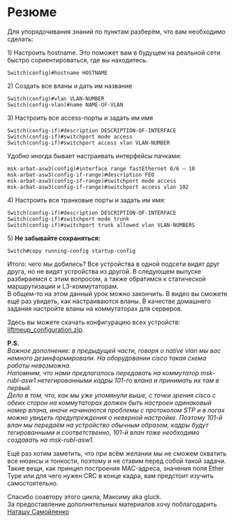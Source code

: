 # Резюме

Для упорядочивания знаний по пунктам разберём, что вам необходимо сделать:

1\) Настроить hostname. Это поможет вам в будущем на реальной сети быстро сориентироваться, где вы находитесь.

```text
Switch(config)#hostname HOSTNAME
```

2\) Создать все вланы и дать им название

```text
Switch(config)#vlan VLAN-NUMBER
Switch(config-vlan)#name NAME-OF-VLAN
```

3\) Настроить все access-порты и задать им имя

```text
Switch(config-if)#description DESCRIPTION-OF-INTERFACE
Switch(config-if)#switchport mode access
Switch(config-if)#switchport access vlan VLAN-NUMBER
```

Удобно иногда бывает настраивать интерфейсы пачками:

```text
msk-arbat-asw3(config)#interface range fastEthernet 0/6 — 10
msk-arbat-asw3(config-if-range)#description FEO
msk-arbat-asw3(config-if-range)#switchport mode access 
msk-arbat-asw3(config-if-range)#switchport access vlan 102
```

4\) Настроить все транковые порты и задать им имя:

```text
Switch(config-if)#description DESCRIPTION-OF-INTERFACE
Switch(config-if)#switchport mode trunk
Switch(config-if)#switchport trunk allowed vlan VLAN-NUMBERS
```

5\) **Не забывайте сохраняться:**

```text
Switch#copy running-config startup-config
```

Итого: чего мы добились? Все устройства в одной подсети видят друг друга, но не видят устройства из другой. В следующем выпуске разбираемся с этим вопросом, а также обратимся к статической маршрутизации и L3-коммутаторам.  
В общем-то на этом данный урок можно закончить. В видео вы сможете ещё раз увидеть, как настраиваются вланы. В качестве домашнего задания настройте вланы на коммутаторах для серверов.

Здесь вы можете скачать конфигурацию всех устройств:  
[liftmeup\_configuration.zip](https://www.dropbox.com/s/sv5zwr037niwxgg/liftmeup_configuration.zip?dl=0).

**P.S.**  
_Важное дополнение: в предыдущей части, говоря о native vlan мы вас немного дезинформировали. На оборудовании cisco такая схема работы невозможна.  
Напомним, что нами предлагалось передавать на коммутатор msk-rubl-asw1 нетегированными кадры 101-го влана и принимать их там в первый.  
Дело в том, что, как мы уже упомянули выше, с точки зрения cisco с обеих сторон на коммутаторах должен быть настроен одинаковый номер влана, иначе начинаются проблемы с протоколом STP и в логах можно увидеть предупреждения о неверной настройке. Поэтому 101-й влан мы передаём на устройство обычным образом, кадры будут тегированными и соответственно, 101-й влан тоже необходимо создавать на msk-rubl-asw1._

Ещё раз хотим заметить, что при всём желании мы не сможем охватить все нюансы и тонкости, поэтому и не ставим перед собой такой задачи. Такие вещи, как принцип построения MAC-адреса, значения поля Ether Type или для чего нужен CRC в конце кадра, вам предстоит изучить самостоятельно.

Спасибо соавтору этого цикла, Максиму aka gluck.  
За предоставление дополнительных материалов хочу поблагодарить [Наташу Самойленко](http://xgu.ru/wiki/Категория:Автор_Наташа_Самойленко)
